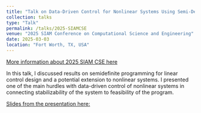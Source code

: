 ```yaml
---
title: "Talk on Data-Driven Control for Nonlinear Systems Using Semi-Definite Programming"
collection: talks
type: "Talk"
permalink: /talks/2025-SIAMCSE
venue: "2025 SIAM Conference on Computational Science and Engineering"
date: 2025-03-03
location: "Fort Worth, TX, USA"
---
```


[More information about 2025 SIAM CSE here](https://www.siam.org/conferences-events/past-event-archive/cse25/)

In this talk, I discussed results on semidefinite programming for linear control design and a potential extension to nonlinear systems. I presented one of the main hurdles with data-driven control of nonlinear systems in connecting stabilizability of the system to feasibility of the program.

[Slides from the presentation here:](/files/siam_cse_25_slides.pdf)

